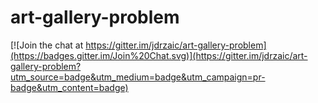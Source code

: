 # art-gallery-problem

[![Join the chat at https://gitter.im/jdrzaic/art-gallery-problem](https://badges.gitter.im/Join%20Chat.svg)](https://gitter.im/jdrzaic/art-gallery-problem?utm_source=badge&utm_medium=badge&utm_campaign=pr-badge&utm_content=badge)

